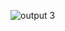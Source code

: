 ![output 3](https://user-images.githubusercontent.com/94169797/142775233-1149ac33-8522-44e1-b98a-59b6924cca03.jpg)
